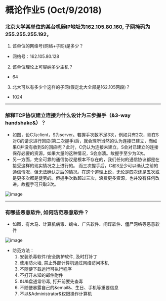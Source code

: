 # 概论作业5 (Oct/9/2018) #
### 北京大学某单位的某台机器IP地址为$162.105.80.160$, 子网掩码为$255.255.255.192$，

1. 该单位的网络号(网络+子网)是多少？
  * 网络号：$162.105.80.128$
2. 该单位理论上可容纳多少主机？
  * $64$
3. 北大可以有多少个这样的子网(假定北大全部是162.105网段)？
  * $1024$
 ***
 ### 解释TCP协议建立连接为什么设计为三步握手（&3-way handshake&）？ ###
 * 如图，设C为client，S为server。若握手次数不足3次，例如只有2次，则在S对C的请求进行回应(第二次握手)后，就会理所当然的认为连接已建立，而如果C并没有收到S的回应呢？此时，C仍认为连接未建立，S会对已建立的连接保存必要的资源，如果大量的这种情况，S会崩溃。故握手至少为3次。
 * 另一方面，完全可靠的通信协议是根本不存在的，我们任何的通信协议都是在接受这样的现实情况之上进行的。 而三次握手后，C和S至少可以确认之前的通信情况，但无法确认之后的情况。在这个道理上说，无论是四次还是五次或是更多次都是徒劳的。但握手次数超过三次，浪费更多资源，也并没有任何改进。故握手可只取3次。

![image](https://caodg.github.io/ic/slides/05.network/images/Tcp-handshake.svg)
 ***
 ### 有哪些恶意软件, 如何防范恶意软件？ ###
 * 如图，有木马、计算机病毒、蠕虫、广告软件、间谍软件、僵尸网络等恶意软件
 
 ![image](https://caodg.github.io/ic/slides/05.network/images/Malware_statics_2011-03-16-en.svg)
 
 * 防范方法：
   1. 安装杀毒软件/安全防护软件, 及时打补丁
   2. 使用防火墙, 禁止外部计算机通过网络访问本机
   3. 不随便下载运行可执行程序
   4. 不打开未知的邮件附件
   5. &U&盘通常带毒, 打开前要先查毒
   6. 不随便暴露自己的&email&、生日、手机等重要信息
   7. 不以&Administrator&权限操作计算机
 
